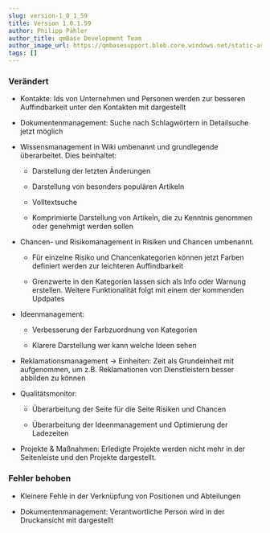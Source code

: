 ```yaml
---
slug: version-1_0_1_59
title: Version 1.0.1.59
author: Philipp Pähler
author_title: qmBase Development Team
author_image_url: https://qmbasesupport.blob.core.windows.net/static-assets/img/persons/paehler_round.png
tags: []
---
```

### Verändert

*   Kontakte: Ids von Unternehmen und Personen werden zur besseren Auffindbarkeit unter den Kontakten mit dargestellt

*   Dokumentenmanagement: Suche nach Schlagwörtern in Detailsuche jetzt möglich

*   Wissensmanagement in Wiki umbenannt und grundlegende überarbeitet. Dies beinhaltet:

    *   Darstellung der letzten Änderungen

    *   Darstellung von besonders populären Artikeln

    *   Volltextsuche

    *   Komprimierte Darstellung von Artikeln, die zu Kenntnis genommen oder genehmigt werden sollen

*   Chancen- und Risikomanagement in Risiken und Chancen umbenannt.

    *   Für einzelne Risiko und Chancenkategorien können jetzt Farben definiert werden zur leichteren Auffindbarkeit

    *   Grenzwerte in den Kategorien lassen sich als Info oder Warnung erstellen. Weitere Funktionalität folgt mit einem der kommenden Updpates

*   Ideenmanagement:

    *   Verbesserung der Farbzuordnung von Kategorien

    *   Klarere Darstellung wer kann welche Ideen sehen

*   Reklamationsmanagement -> Einheiten: Zeit als Grundeinheit mit aufgenommen, um z.B. Reklamationen von Dienstleistern besser abbilden zu können

*   Qualitätsmonitor:

    *   Überarbeitung der Seite für die Seite Risiken und Chancen

    *   Überarbeitung der Ideenmanagement und Optimierung der Ladezeiten

*   Projekte & Maßnahmen: Erledigte Projekte werden nicht mehr in der Seitenleiste und den Projekte dargestellt.

### Fehler behoben

*   Kleinere Fehle in der Verknüpfung von Positionen und Abteilungen 

*   Dokumentenmanagement: Verantwortliche Person wird in der Druckansicht mit dargestellt